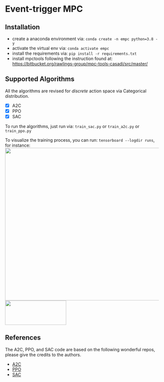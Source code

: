 # Event-trigger MPC

## Installation
- create a anaconda environment via: `conda create -n empc python=3.8 -y`
- activate the virtual env via: `conda activate empc`
- install the requirements via: `pip install -r requirements.txt`
- install mpctools following the instruction found at: https://bitbucket.org/rawlings-group/mpc-tools-casadi/src/master/


## Supported Algorithms
All the algorithms are revised for *discrete* action space via Categorical distribution. 
- [x] A2C
- [x] PPO
- [x] SAC

To run the algorithms, just run via: `train_sac.py` or `train_a2c.py` or `train_ppo.py`

To visualize the training process, you can run:  `tensorboard --logdir runs`, for instance:
<img src="https://user-images.githubusercontent.com/25771207/174673227-7f8fbaae-ddcb-437b-bd50-588f2de94ee8.png" width="700" height="500">
<img src="https://user-images.githubusercontent.com/25771207/174673245-efeb39b5-2f6e-4350-be2e-8eecebb5f3fb.png" width="200" height="80">

## References
The A2C, PPO, and SAC code are based on the following wonderful repos, please give the credits to
the authors.
- [A2C](https://github.com/dongminlee94/deep_rl)
- [PPO](https://github.com/RPC2/PPO)
- [SAC](https://github.com/ku2482/sac-discrete.pytorch)
